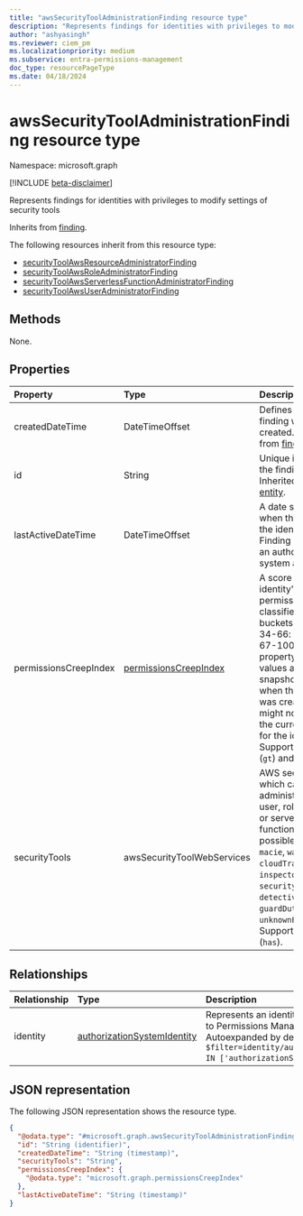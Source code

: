 ```yaml
---
title: "awsSecurityToolAdministrationFinding resource type"
description: "Represents findings for identities with privileges to modify settings of security tools."
author: "ashyasingh"
ms.reviewer: ciem_pm
ms.localizationpriority: medium
ms.subservice: entra-permissions-management
doc_type: resourcePageType
ms.date: 04/18/2024
---
```


# awsSecurityToolAdministrationFinding resource type

Namespace: microsoft.graph

[!INCLUDE [beta-disclaimer](../../includes/beta-disclaimer.md)]

Represents findings for identities with privileges to modify settings of security tools

Inherits from [finding](../resources/finding.md).

The following resources inherit from this resource type:

- [securityToolAwsResourceAdministratorFinding](../resources/securitytoolawsresourceadministratorfinding.md)
- [securityToolAwsRoleAdministratorFinding](../resources/securitytoolawsroleadministratorfinding.md)
- [securityToolAwsServerlessFunctionAdministratorFinding](../resources/securitytoolawsserverlessfunctionadministratorfinding.md)
- [securityToolAwsUserAdministratorFinding](../resources/securitytoolawsuseradministratorfinding.md)

## Methods
None.


## Properties
|Property|Type|Description|
|:---|:---|:---|
|createdDateTime|DateTimeOffset|Defines when the finding was created. Inherited from [finding](../resources/finding.md).|
|id|String|Unique identifier for the finding. Inherited from [entity](../resources/entity.md).|
|lastActiveDateTime|DateTimeOffset|A date specifiying when the last time the identity in this Finding executed an authorization system action|
|permissionsCreepIndex|[permissionsCreepIndex](../resources/permissionscreepindex.md)|A score for an identity's excessive permissions that is classified into three buckets: 0-33: low, 34-66: medium, 67-100: high. This property and its values are a snapshot as of when the finding was created and might not reflect the current score for the identity. Supports `$filter` (`gt`) and `$orderby`.|
|securityTools|awsSecurityToolWebServices|AWS security tools which can be administered by the user, role, resource or serverless function.The possible values are: `macie`, `wafShield`, `cloudTrail`, `inspector`, `securityHub`, `detective`, `guardDuty`, `unknownFutureValue`. Supports `$filter` (`has`).|

## Relationships
|Relationship|Type|Description|
|:---|:---|:---|
|identity|[authorizationSystemIdentity](../resources/authorizationsystemidentity.md)|Represents an identity in an authorization system onboarded to Permissions Management. Inherited from [identityFinding](../resources/identityfinding.md). Autoexpanded by default. Supports `$filter` as follows: `$filter=identity/authorizationSystem/authorizationSystemId IN ['authorizationSystemIds']`.|

## JSON representation
The following JSON representation shows the resource type.
<!-- {
  "blockType": "resource",
  "keyProperty": "id",
  "@odata.type": "microsoft.graph.awsSecurityToolAdministrationFinding",
  "baseType": "microsoft.graph.finding",
  "openType": false
}
-->
``` json
{
  "@odata.type": "#microsoft.graph.awsSecurityToolAdministrationFinding",
  "id": "String (identifier)",
  "createdDateTime": "String (timestamp)",
  "securityTools": "String",
  "permissionsCreepIndex": {
    "@odata.type": "microsoft.graph.permissionsCreepIndex"
  },
  "lastActiveDateTime": "String (timestamp)"
}
```


